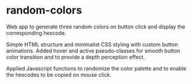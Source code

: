 # random-colors
Web app to generate three random colors on button click and display the corresponding hexcode.

Simple HTML structure and minimalist CSS styling with custom button animations. Added hover and active pseudo-classes for smooth button color transition and to provide a depth perception effect.

Applied Javascript functions to randomize the color palette and to enable the hexcodes to be copied on mouse click. 